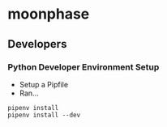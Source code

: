 # moonphase

## Developers

### Python Developer Environment Setup
* Setup a Pipfile
* Ran...
```
pipenv install
pipenv install --dev
```
